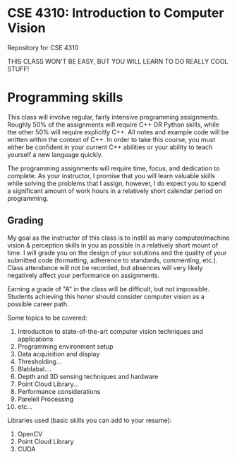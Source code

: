 # CSE 4310: Introduction to Computer Vision
Repository for CSE 4310

THIS CLASS WON'T BE EASY, BUT YOU WILL LEARN TO DO REALLY COOL STUFF!

# Programming skills
This class will involve regular, fairly intensive programming assignments. Roughly 50% of the assignments will require C++ OR Python skills, while the other 50% will require explicitly C++. All notes and example code will be written within the context of C++. In order to take this course, you must either be confident in your current C++ abilities or your ability to teach yourself a new language quickly.

The programming assignments will require time, focus, and dedication to complete. As your instructor, I promise that you will learn valuable skills while solving the problems that I assign, however, I do expect you to spend a significant amount of work hours in a relatively short calendar period on programming.

## Grading
My goal as the instructor of this class is to instill as many computer/machine vision & perception skills in you as possible in a relatively short mount of time. I will grade you on the design of your solutions and the quality of your submitted code (formatting, adherence to standards, commenting, etc.). Class attendance will not be recorded, but absences will very likely negatively affect your performance on assignments. 

Earning a grade of "A" in the class will be difficult, but not impossible. Students achieving this honor should consider computer vision as a possible career path.


Some topics to be covered:
1. Introduction to state-of-the-art computer vision techniques and applications
2. Programming environment setup
3. Data acquisition and display
4. Thresholding...
5. Blablabal....
6. Depth and 3D sensing techniques and hardware
7. Point Cloud Library...
8. Performance considerations
9. Parelell Processing
10. etc...

Libraries used (basic skills you can add to your resume):
1. OpenCV
2. Point Cloud Library
3. CUDA


